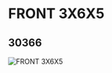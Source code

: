# FRONT 3X6X5
## 30366
![FRONT 3X6X5](https://lc-www-live-s.legocdn.com/media/bricks/5/2/4124103.jpg)